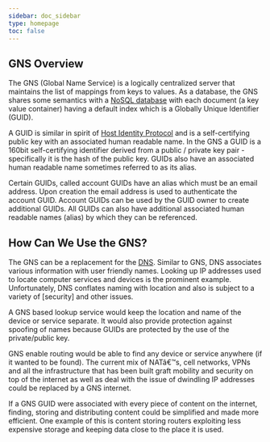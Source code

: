 ```yaml
---
sidebar: doc_sidebar
type: homepage
toc: false
---
```


## GNS Overview

The GNS (Global Name Service) is a logically centralized server that maintains the list of mappings from keys to values. As a database, the GNS shares some semantics with a [NoSQL database](http://en.wikipedia.org/wiki/NoSQL) with each document (a key value container) having a default index which is a Globally Unique Identifier (GUID).

A GUID is similar in spirit of [Host Identity Protocol](http://en.wikipedia.org/wiki/Host_Identity_Protocol) and is a self-certifying public key with an associated human readable name. In the GNS a GUID is a 160bit self-certifying identifier derived from a public / private key pair - specifically it is the hash of the public key. GUIDs also have an associated human readable name sometimes referred to as its alias.

Certain GUIDs, called account GUIDs have an alias which must be an email address. Upon creation the email address is used to authenticate the account GUID. Account GUIDs can be used by the GUID owner to create additional GUIDs. All GUIDs can also have additional associated human readable names (alias) by which they can be referenced.

## How Can We Use the GNS?

The GNS can be a replacement for the [DNS](https://en.wikipedia.org/wiki/Domain_Name_System). Similar to GNS, DNS associates various information with user friendly names. Looking up IP addresses used to locate computer services and devices is the prominent example. Unfortunately, DNS conflates naming with location and also is subject to a variety of [security] and other issues.

A GNS based lookup service would keep the location and name of the device or service separate. It would also provide protection against spoofing of names because GUIDs are protected by the use of the private/public key.

GNS enable routing would be able to find any device or service anywhere (if it wanted to be found). The current mix of NATâ€™s, cell networks, VPNs and all the infrastructure that has been built graft mobility and security on top of the internet as well as deal with the issue of dwindling IP addresses could be replaced by a GNS internet.

If a GNS GUID were associated with every piece of content on the internet, finding, storing and distributing content could be simplified and made more efficient. One example of this is content storing routers exploiting less expensive storage and keeping data close to the place it is used.
